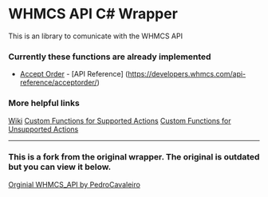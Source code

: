 # WHMCS API C# Wrapper

This is an library to comunicate with the WHMCS API<br/>

### Currently these functions are already implemented

* [Accept Order](https://github.com/byBlurr/whmcs-api/wiki/AcceptOrder()) - [API Reference] (https://developers.whmcs.com/api-reference/acceptorder/)

### More helpful links
[Wiki](https://github.com/byBlurr/whmcs-api/wiki)
[Custom Functions for Supported Actions](https://github.com/byBlurr/whmcs-api/wiki/Supported-Actions)
[Custom Functions for Unsupported Actions](https://github.com/byBlurr/whmcs-api/wiki/Unsupported-Actions)

-----------------------------------------------------------------------------------
### This is a fork from the original wrapper. The original is outdated but you can view it below.
[Orginial WHMCS_API by PedroCavaleiro](https://github.com/PedroCavaleiro/whmcs-api)
